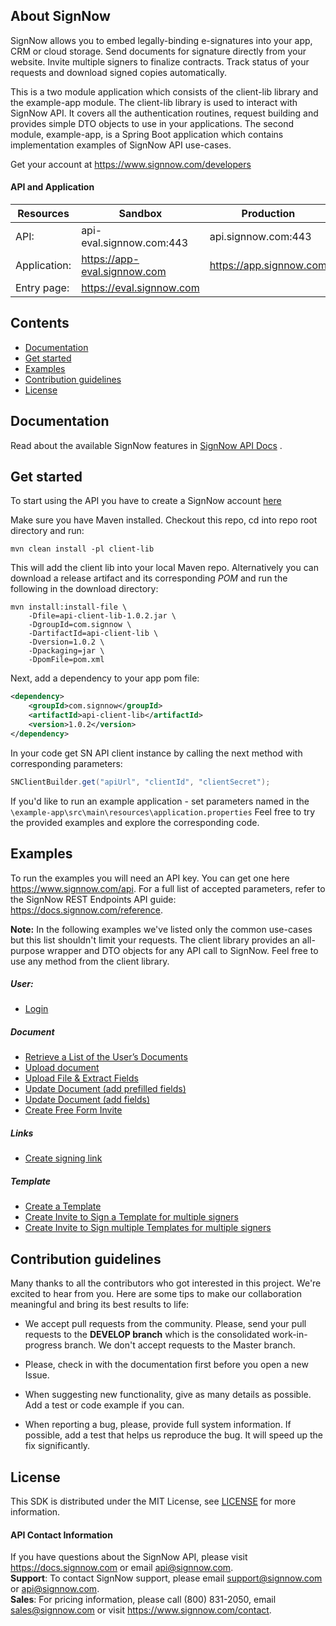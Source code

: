 ## About SignNow

SignNow allows you to embed legally-binding e-signatures into your app, CRM or cloud storage. Send documents for signature directly from your website. Invite multiple signers to finalize contracts. Track status of your requests and download signed copies automatically.

This is a two module application which consists of the client-lib library and the example-app module. The client-lib library is used to interact with SignNow API. It covers all the authentication routines, request building and provides simple DTO objects to use in your applications. The second module, example-app, is a Spring Boot application which contains implementation examples of SignNow API use-cases.

Get your account at https://www.signnow.com/developers

#### API and Application
| Resources | Sandbox | Production |
| --- | --- | --- |
| API: | api-eval.signnow.com:443 | api.signnow.com:443 |
| Application: | https://app-eval.signnow.com | https://app.signnow.com |
| Entry page: | https://eval.signnow.com |

## Contents

- [Documentation](#documentation)
- [Get started](#get-started)
- [Examples](#examples)
- [Contribution guidelines](#contribution-guidelines)
- [License](#license)

## <a name="documentation"></a>Documentation

Read about the available SignNow features in [SignNow API Docs](https://docs.signnow.com) .

## <a name="get-started"></a>Get started
To start using the API you have to create a SignNow account [here](https://www.signnow.com/developers)

Make sure you have Maven installed. Checkout this repo, cd into repo root directory and run:
```
mvn clean install -pl client-lib
```
This will add the client lib into your local Maven repo.
Alternatively you can download a release artifact and its corresponding *POM* and run the following
in the download directory:
```
mvn install:install-file \
    -Dfile=api-client-lib-1.0.2.jar \
    -DgroupId=com.signnow \
    -DartifactId=api-client-lib \
    -Dversion=1.0.2 \
    -Dpackaging=jar \
    -DpomFile=pom.xml
```
Next, add a dependency to your app pom file:
```xml
<dependency>
    <groupId>com.signnow</groupId>
    <artifactId>api-client-lib</artifactId>
    <version>1.0.2</version>
</dependency>   
```

In your code get SN API client instance by calling the next method with corresponding parameters:
```java
SNClientBuilder.get("apiUrl", "clientId", "clientSecret");
```

If you'd like to run an example application - set parameters named in the ```\example-app\src\main\resources\application.properties```
Feel free to try the provided examples and explore the corresponding code.

## <a name="examples"></a>Examples 
To run the examples you will need an API key. You can get one here https://www.signnow.com/api. For a full list of accepted parameters, refer to the SignNow REST Endpoints API guide: https://docs.signnow.com/reference.

**Note:** In the following examples we've listed only the common use-cases but this list shouldn't limit your requests. The client library provides an all-purpose wrapper and DTO objects for any API call to SignNow. Feel free to use any method from the client library.  

##### User:
* [Login](https://github.com/signnow/SignNowJavaAPiClient/blob/12de7d7c760229fa865a6550dc5113f86683d11c/example-app/src/main/java/com/signnow/examples/controller/Login.java#L37)

##### Document
* [Retrieve a List of the User’s Documents](https://github.com/signnow/SignNowJavaAPiClient/blob/12de7d7c760229fa865a6550dc5113f86683d11c/example-app/src/main/java/com/signnow/examples/controller/Login.java#L46)
* [Upload document](https://github.com/signnow/SignNowJavaAPiClient/blob/12de7d7c760229fa865a6550dc5113f86683d11c/example-app/src/main/java/com/signnow/examples/controller/Examples.java#L47)
* [Upload File & Extract Fields](https://github.com/signnow/SignNowJavaAPiClient/blob/12de7d7c760229fa865a6550dc5113f86683d11c/example-app/src/main/java/com/signnow/examples/controller/Examples.java#L406)
* [Update Document (add prefilled fields)](https://github.com/signnow/SignNowJavaAPiClient/blob/12de7d7c760229fa865a6550dc5113f86683d11c/example-app/src/main/java/com/signnow/examples/controller/Examples.java#L321)
* [Update Document (add fields)](https://github.com/signnow/SignNowJavaAPiClient/blob/12de7d7c760229fa865a6550dc5113f86683d11c/example-app/src/main/java/com/signnow/examples/controller/Examples.java#L439)
* [Create Free Form Invite](https://github.com/signnow/SignNowJavaAPiClient/blob/12de7d7c760229fa865a6550dc5113f86683d11c/example-app/src/main/java/com/signnow/examples/controller/Examples.java#L120)

##### Links
* [Create signing link](https://github.com/signnow/SignNowJavaAPiClient/blob/12de7d7c760229fa865a6550dc5113f86683d11c/example-app/src/main/java/com/signnow/examples/controller/Examples.java#L79)

##### Template
* [Create a Template](https://github.com/signnow/SignNowJavaAPiClient/blob/12de7d7c760229fa865a6550dc5113f86683d11c/example-app/src/main/java/com/signnow/examples/controller/Examples.java#L367)
* [Create Invite to Sign a Template for multiple signers](https://github.com/signnow/SignNowJavaAPiClient/blob/12de7d7c760229fa865a6550dc5113f86683d11c/example-app/src/main/java/com/signnow/examples/controller/Examples.java#L175)
* [Create Invite to Sign multiple Templates for multiple signers](https://github.com/signnow/SignNowJavaAPiClient/blob/12de7d7c760229fa865a6550dc5113f86683d11c/example-app/src/main/java/com/signnow/examples/controller/Examples.java#L248)


## <a name="contribution-guidelines"></a>Contribution guidelines
Many thanks to all the contributors who got interested in this project. We're excited to hear from you. Here are some tips to make our collaboration meaningful and bring its best results to life:

* We accept pull requests from the community. Please, send your pull requests to the **DEVELOP branch** which is the consolidated work-in-progress branch. We don't accept requests to the Master branch.

* Please, check in with the documentation first before you open a new Issue.

* When suggesting new functionality, give as many details as possible. Add a test or code example if you can.

* When reporting a bug, please, provide full system information. If possible, add a test that helps us reproduce the bug. It will speed up the fix significantly.


## <a name="license"></a>License

This SDK is distributed under the MIT License,  see [LICENSE](https://github.com/signnow/SignNowJavaAPiClient/blob/master/LICENSE) for more information.

#### API Contact Information
If you have questions about the SignNow API, please visit https://docs.signnow.com or email api@signnow.com.<br>
**Support**: To contact SignNow support, please email support@signnow.com or api@signnow.com.<br>
**Sales**: For pricing information, please call (800) 831-2050, email sales@signnow.com or visit https://www.signnow.com/contact.